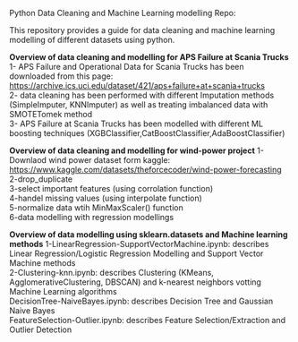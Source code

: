 Python Data Cleaning and Machine Learning modelling Repo:  

This repository provides a guide for data cleaning and machine learning modelling of different datasets using python.  

**Overview of data cleaning and modelling for APS Failure at Scania Trucks**  
1- APS Failure and Operational Data for Scania Trucks has been downloaded from this page:  
https://archive.ics.uci.edu/dataset/421/aps+failure+at+scania+trucks  
2- data cleaning has been performed with different Imputation methods (SimpleImputer, KNNImputer) as well as treating imbalanced data with SMOTETomek method  
3- APS Failure at Scania Trucks has been modelled with different ML boosting techniques (XGBClassifier,CatBoostClassifier,AdaBoostClassifier)  


**Overview of data cleaning and modelling for wind-power project** 
1-Downlaod wind power dataset form kaggle:  
 https://www.kaggle.com/datasets/theforcecoder/wind-power-forecasting      
2-drop_duplicate  
3-select important features (using corrolation function)   
4-handel missing values (using interpolate function)   
5-normalize data wtih MinMaxScaler() function  
6-data modelling with regression modellings  

**Overview of data modelling using sklearn.datasets and Machine learning methods** 
1-LinearRegression-SupportVectorMachine.ipynb: describes Linear Regression/Logistic Regression Modelling and Support Vector Machine methods  
2-Clustering-knn.ipynb: describes Clustering (KMeans, AgglomerativeClustering, DBSCAN) and k-nearest neighbors votting Machine Learning algorithms  
DecisionTree-NaiveBayes.ipynb: describes Decision Tree and Gaussian Naive Bayes  
FeatureSelection-Outlier.ipynb: describes Feature Selection/Extraction and Outlier Detection  